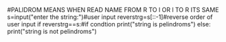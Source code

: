 #PALIDROM MEANS WHEN READ NAME FROM R TO l OR l TO R ITS SAME
s=input("enter the string:")#user input
reverstrg=s[::-1]#reverse order of user input
if reverstrg==s:#if condtion 
    print("string is pelindroms")
else:
    print("string is not pelindroms")


